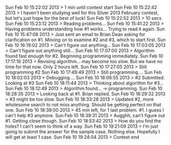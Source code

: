 Sun Feb 10 15:22:02 2013 > 1 min until contest start
Sun Feb 10 15:22:42 2013 > I haven't been studying well for this Silver 2013 February contest, but let's just hope for the best of luck!
Sun Feb 10 15:22:52 2013 > 10 secs
Sun Feb 10 15:23:12 2013 > Reading problems...
Sun Feb 10 15:41:22 2013 > Having problems understanding how #1 works... Trying to read it again.
Sun Feb 10 15:47:08 2013 > Just sent an email to Brian Dean asking for clarification on #1. Moving on to examine #2 and #3, which to start first.
Sun Feb 10 16:19:02 2013 > Can't figure out anything...
Sun Feb 10 17:03:05 2013 > Can't figure out anything still...
Sun Feb 10 17:07:00 2013 > Algorithm found fast enough for #2. Beginning programming immediately.
Sun Feb 10 17:17:16 2013 > Revising algorithm... may become too slow. But we have no time for that now. Only 2 hours left.
Sun Feb 10 17:27:05 2013 > Still programming #2
Sun Feb 10 17:49:49 2013 > Still programming....
Sun Feb 10 18:02:03 2013 > Debugging....
Sun Feb 10 18:06:55 2013 > #2 Submitted. Looking at #3
Sun Feb 10 18:11:44 2013 > Thinking about algorithm for #3...
Sun Feb 10 18:12:49 2013 > Algorithm found... -> programming.
Sun Feb 10 18:28:35 2013 > Looking back at #1. Brian replied.
Sun Feb 10 18:29:32 2013 > #3 might be too slow.
Sun Feb 10 18:33:28 2013 > Updated #2, more wholesome search to not miss anything. Should be getting perfect on that one.
Sun Feb 10 18:38:00 2013 > 45 min left, for 1 last problem. #1. I guess I can't help #3 anymore.
Sun Feb 10 18:39:31 2013 > Augghh, can't figure out #1. Getting close though.
Sun Feb 10 18:53:42 2013 > How do you find the holes? I can't seem to think of a way.
Sun Feb 10 19:21:09 2013 > I'm just going to submit the answer for the sample case. Nothing else. Hopefully I will get at least 1 case.
Sun Feb 10 19:24:04 2013 > Contest end

